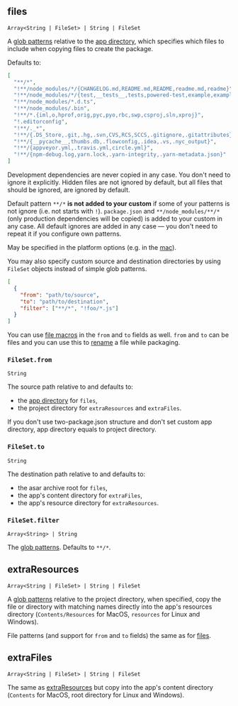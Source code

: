 ## files

`Array<String | FileSet> | String | FileSet`

A [glob patterns](./file-patterns.md) relative to the [app directory](configuration.md#MetadataDirectories-app), which specifies which files to include when copying files to create the package.

Defaults to:
```json
[
  "**/*",
  "!**/node_modules/*/{CHANGELOG.md,README.md,README,readme.md,readme}",
  "!**/node_modules/*/{test,__tests__,tests,powered-test,example,examples}",
  "!**/node_modules/*.d.ts",
  "!**/node_modules/.bin",
  "!**/*.{iml,o,hprof,orig,pyc,pyo,rbc,swp,csproj,sln,xproj}",
  "!.editorconfig",
  "!**/._*",
  "!**/{.DS_Store,.git,.hg,.svn,CVS,RCS,SCCS,.gitignore,.gitattributes}",
  "!**/{__pycache__,thumbs.db,.flowconfig,.idea,.vs,.nyc_output}",
  "!**/{appveyor.yml,.travis.yml,circle.yml}",
  "!**/{npm-debug.log,yarn.lock,.yarn-integrity,.yarn-metadata.json}"
]
```

Development dependencies are never copied in any case. You don't need to ignore it explicitly. Hidden files are not ignored by default, but all files that should be ignored, are ignored by default.


Default pattern `**/*` **is not added to your custom** if some of your patterns is not ignore (i.e. not starts with `!`). `package.json` and `**/node_modules/**/*` (only production dependencies will be copied) is added to your custom in any case. All default ignores are added in any case — you don't need to repeat it if you configure own patterns.

May be specified in the platform options (e.g. in the [mac](mac.md)).

You may also specify custom source and destination directories by using `FileSet` objects instead of simple glob patterns.

```json
[
  {
    "from": "path/to/source",
    "to": "path/to/destination",
    "filter": ["**/*", "!foo/*.js"]
  }
]
```

You can use [file macros](../file-patterns.md#file-macros) in the `from` and `to` fields as well. `from` and `to` can be files and you can use this to [rename](https://github.com/electron-userland/electron-builder/issues/1119) a file while packaging.

### `FileSet.from`

`String`

The source path relative to and defaults to:

* the [app directory](configuration.md#MetadataDirectories-app) for `files`,
* the project directory for `extraResources` and `extraFiles`.

If you don't use two-package.json structure and don't set custom app directory, app directory equals to project directory.

### `FileSet.to`

`String`

The destination path relative to and defaults to:
* the asar archive root for `files`,
* the app's content directory for `extraFiles`,
* the app's resource directory for `extraResources`.

### `FileSet.filter`

`Array<String> | String`

The [glob patterns](../file-patterns.md). Defaults to `**/*`.

## extraResources

`Array<String | FileSet> | String | FileSet`

A [glob patterns](../file-patterns.md) relative to the project directory, when specified, copy the file or directory with matching names directly into the app's resources directory (`Contents/Resources` for MacOS, `resources` for Linux and Windows).

File patterns (and support for `from` and `to` fields) the same as for [files](#files).

## extraFiles

`Array<String | FileSet> | String | FileSet`

The same as [extraResources](#extraresources) but copy into the app's content directory (`Contents` for MacOS, root directory for Linux and Windows).